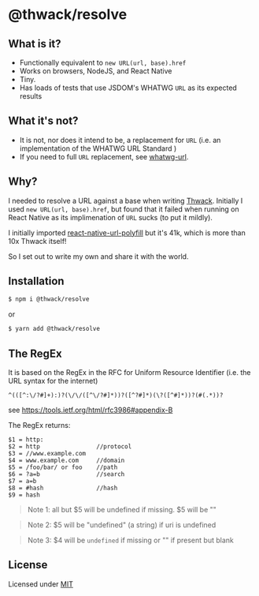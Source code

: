 # @thwack/resolve

## What is it?

- Functionally equivalent to `new URL(url, base).href`
- Works on browsers, NodeJS, and React Native
- Tiny.
- Has loads of tests that use JSDOM's WHATWG `URL` as its expected results

## What it's not?

- It is not, nor does it intend to be, a replacement for `URL` (i.e. an implementation of the WHATWG URL Standard )
- If you need to full `URL` replacement, see [whatwg-url](https://github.com/jsdom/whatwg-url).

## Why?

I needed to resolve a URL against a base when writing [Thwack](https://github.com/donavon/thwack). Initially I used `new URL(url, base).href`, but found that it failed when running on React Native as its implimenation of `URL` sucks (to put it mildly).

I initially imported [react-native-url-polyfill](https://github.com/charpeni/react-native-url-polyfill) but it's 41k, which is more than 10x Thwack itself!

So I set out to write my own and share it with the world.

## Installation

```bash
$ npm i @thwack/resolve
```

or

```bash
$ yarn add @thwack/resolve
```

## The RegEx

It is based on the RegEx in the RFC for Uniform Resource Identifier (i.e. the URL syntax for the internet)

```regex
^(([^:\/?#]+):)?(\/\/([^\/?#]*))?([^?#]*)(\?([^#]*))?(#(.*))?
```

see https://tools.ietf.org/html/rfc3986#appendix-B

The RegEx returns:

```
$1 = http:
$2 = http                //protocol
$3 = //www.example.com
$4 = www.example.com     //domain
$5 = /foo/bar/ or foo    //path
$6 = ?a=b                //search
$7 = a=b
$8 = #hash               //hash
$9 = hash
```

> Note 1: all but $5 will be undefined if missing. $5 will be ""

> Note 2: \$5 will be "undefined" (a string) if uri is undefined

> Note 3: \$4 will be `undefined` if missing or "" if present but blank

## License

Licensed under [MIT](LICENSE)
